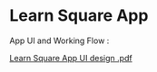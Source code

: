 # Learn Square App

App UI and Working Flow :

[Learn Square App UI design .pdf](https://github.com/PushpaU/Learn-Sqaure-App/files/10248613/Learn.Square.App.UI.design.pdf)


